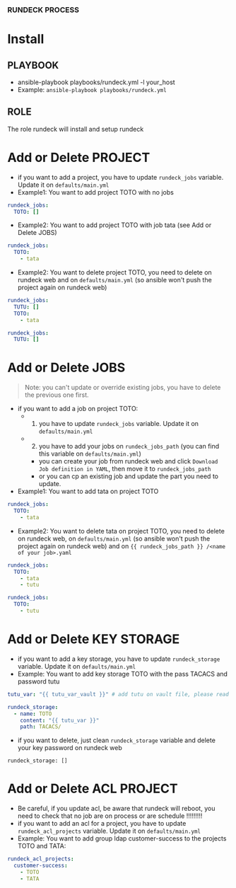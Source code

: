 ### RUNDECK PROCESS

# Install
## PLAYBOOK
  * ansible-playbook playbooks/rundeck.yml -l your_host
  * Example: `ansible-playbook playbooks/rundeck.yml`

## ROLE
The role rundeck will install and setup rundeck

# Add or Delete PROJECT

  * if you want to add a project, you have to update `rundeck_jobs` variable. Update it on `defaults/main.yml`
  * Example1: You want to add project TOTO with no jobs

``` yaml
rundeck_jobs:
  TOTO: []
```

  * Example2: You want to add project TOTO with job tata (see Add or Delete JOBS)

``` yaml
rundeck_jobs:
  TOTO:
    - tata
```

  * Example2: You want to delete project TOTO, you need to delete on rundeck web and on `defaults/main.yml` (so ansible won't push the project again on rundeck web)

``` yaml
rundeck_jobs:
  TUTU: []
  TOTO:
    - tata
```
``` yaml
rundeck_jobs:
  TUTU: []
```

# Add or Delete JOBS

> Note: you can't update or override existing jobs, you have to delete the previous one first.

  * if you want to add a job on project TOTO:
    * 1. you have to update `rundeck_jobs` variable. Update it on `defaults/main.yml`
	* 2. you have to add your jobs on `rundeck_jobs_path` (you can find this variable on `defaults/main.yml`)
	  * you can create your job from rundeck web and click `Download Job definition in YAML`, then move it to `rundeck_jobs_path`
	  * or you can cp an existing job and update the part you need to update.
  * Example1: You want to add tata on project TOTO

``` yaml
rundeck_jobs:
  TOTO:
    - tata
```

  * Example2: You want to delete tata on project TOTO, you need to delete on rundeck web, on `defaults/main.yml` (so ansible won't push the project again on rundeck web) and on `{{ rundeck_jobs_path }} /<name of your job>.yaml`

```yaml
rundeck_jobs:
  TOTO:
    - tata
    - tutu
```
```yaml
rundeck_jobs:
  TOTO:
    - tutu
```

# Add or Delete KEY STORAGE
  * if you want to add a key storage, you have to update `rundeck_storage` variable. Update it on `defaults/main.yml`
  * Example: You want to add key storage TOTO with the pass TACACS and password tutu
```yaml
tutu_var: "{{ tutu_var_vault }}" # add tutu on vault file, please read the README of the project for more information

rundeck_storage:
  - name: TOTO
    content: "{{ tutu_var }}"
    path: TACACS/
```
  * if you want to delete, just clean `rundeck_storage` variable and delete your key password on rundeck web
```
rundeck_storage: []
```

# Add or Delete ACL PROJECT
  * Be careful, if you update acl, be aware that rundeck will reboot, you need to check that no job are on process or are schedule !!!!!!!!!
  * if you want to add an acl for a project, you have to update `rundeck_acl_projects` variable. Update it on `defaults/main.yml`
  * Example: You want to add group ldap customer-success to the projects TOTO and TATA:

```yaml
rundeck_acl_projects:
  customer-success:
    - TOTO
    - TATA
```

